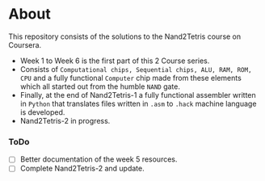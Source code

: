 # About
This repository consists of the solutions to the Nand2Tetris course on Coursera.
<br>
- Week 1 to Week 6 is the first part of this 2 Course series.
- Consists of `Computational chips, Sequential chips, ALU, RAM, ROM, CPU` and a fully functional `Computer` chip made from these elements which all started out from the humble `NAND` gate.
- Finally, at the end of Nand2Tetris-1 a fully functional assembler written in `Python` that translates files written in `.asm` to `.hack` machine language is developed. 
- Nand2Tetris-2 in progress.

### ToDo
- [ ] Better documentation of the week 5 resources.
- [ ] Complete Nand2Tetris-2 and update.
